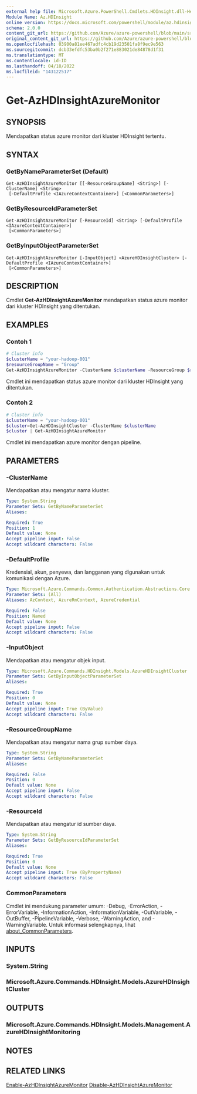 ```yaml
---
external help file: Microsoft.Azure.PowerShell.Cmdlets.HDInsight.dll-Help.xml
Module Name: Az.HDInsight
online version: https://docs.microsoft.com/powershell/module/az.hdinsight/get-azhdinsightazuremonitor
schema: 2.0.0
content_git_url: https://github.com/Azure/azure-powershell/blob/main/src/HDInsight/HDInsight/help/Get-AzHDInsightAzureMonitor.md
original_content_git_url: https://github.com/Azure/azure-powershell/blob/main/src/HDInsight/HDInsight/help/Get-AzHDInsightAzureMonitor.md
ms.openlocfilehash: 03900a81ee467adfc4cb19d23501fa8f9ec9e563
ms.sourcegitcommit: dcb33efdfc53ba0b2f271e883021de84878d1f31
ms.translationtype: MT
ms.contentlocale: id-ID
ms.lasthandoff: 04/18/2022
ms.locfileid: "143122517"
---
```

# Get-AzHDInsightAzureMonitor

## SYNOPSIS
Mendapatkan status azure monitor dari kluster HDInsight tertentu.

## SYNTAX

### GetByNameParameterSet (Default)
```
Get-AzHDInsightAzureMonitor [[-ResourceGroupName] <String>] [-ClusterName] <String>
 [-DefaultProfile <IAzureContextContainer>] [<CommonParameters>]
```

### GetByResourceIdParameterSet
```
Get-AzHDInsightAzureMonitor [-ResourceId] <String> [-DefaultProfile <IAzureContextContainer>]
 [<CommonParameters>]
```

### GetByInputObjectParameterSet
```
Get-AzHDInsightAzureMonitor [-InputObject] <AzureHDInsightCluster> [-DefaultProfile <IAzureContextContainer>]
 [<CommonParameters>]
```

## DESCRIPTION
Cmdlet **Get-AzHDInsightAzureMonitor** mendapatkan status azure monitor dari kluster HDInsight yang ditentukan.

## EXAMPLES

### Contoh 1
```powershell
# Cluster info
$clusterName = "your-hadoop-001"
$resourceGroupName = "Group"
Get-AzHDInsightAzureMonitor -ClusterName $clusterName -ResourceGroup $resourceGroupName
```

Cmdlet ini mendapatkan status azure monitor dari kluster HDInsight yang ditentukan.

### Contoh 2
```powershell
# Cluster info
$clusterName = "your-hadoop-001"
$cluster=Get-AzHDInsightCluster -ClusterName $clusterName
$cluster | Get-AzHDInsightAzureMonitor
```

Cmdlet ini mendapatkan azure monitor dengan pipeline.

## PARAMETERS

### -ClusterName
Mendapatkan atau mengatur nama kluster.

```yaml
Type: System.String
Parameter Sets: GetByNameParameterSet
Aliases:

Required: True
Position: 1
Default value: None
Accept pipeline input: False
Accept wildcard characters: False
```

### -DefaultProfile
Kredensial, akun, penyewa, dan langganan yang digunakan untuk komunikasi dengan Azure.

```yaml
Type: Microsoft.Azure.Commands.Common.Authentication.Abstractions.Core.IAzureContextContainer
Parameter Sets: (All)
Aliases: AzContext, AzureRmContext, AzureCredential

Required: False
Position: Named
Default value: None
Accept pipeline input: False
Accept wildcard characters: False
```

### -InputObject
Mendapatkan atau mengatur objek input.

```yaml
Type: Microsoft.Azure.Commands.HDInsight.Models.AzureHDInsightCluster
Parameter Sets: GetByInputObjectParameterSet
Aliases:

Required: True
Position: 0
Default value: None
Accept pipeline input: True (ByValue)
Accept wildcard characters: False
```

### -ResourceGroupName
Mendapatkan atau mengatur nama grup sumber daya.

```yaml
Type: System.String
Parameter Sets: GetByNameParameterSet
Aliases:

Required: False
Position: 0
Default value: None
Accept pipeline input: False
Accept wildcard characters: False
```

### -ResourceId
Mendapatkan atau mengatur id sumber daya.

```yaml
Type: System.String
Parameter Sets: GetByResourceIdParameterSet
Aliases:

Required: True
Position: 0
Default value: None
Accept pipeline input: True (ByPropertyName)
Accept wildcard characters: False
```

### CommonParameters
Cmdlet ini mendukung parameter umum: -Debug, -ErrorAction, -ErrorVariable, -InformationAction, -InformationVariable, -OutVariable, -OutBuffer, -PipelineVariable, -Verbose, -WarningAction, and -WarningVariable. Untuk informasi selengkapnya, lihat [about_CommonParameters](http://go.microsoft.com/fwlink/?LinkID=113216).

## INPUTS

### System.String

### Microsoft.Azure.Commands.HDInsight.Models.AzureHDInsightCluster

## OUTPUTS

### Microsoft.Azure.Commands.HDInsight.Models.Management.AzureHDInsightMonitoring

## NOTES

## RELATED LINKS

[Enable-AzHDInsightAzureMonitor](./Enable-AzHDInsightAzureMonitor.md)
 [Disable-AzHDInsightAzureMonitor](./Disable-AzHDInsightAzureMonitor.md)
